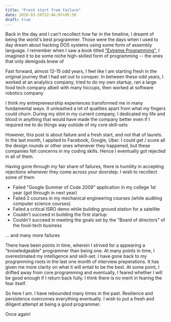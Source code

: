 ```yaml
---
title: "Fresh start from failure"
date: 2020-03-26T22:46:07+05:30
draft: true
---
```


Back in the day and I can't recollect how far in the timeline, I dreamt of being the world's best programmer. Those were the days when 
I used to day dream about hacking DOS systems using some form of assembly language.
I remember when I saw a book titled ["Extreme Programming"](https://en.wikipedia.org/wiki/Extreme_programming), I imagined it to be some niche high-skilled form of programming -- the ones that only demigods knew of

Fast forward, almost 12-15 odd years, I feel like I am starting fresh in the original journey that I had set out to conquer. In between these odd years, I worked
at an analytics company, tried to do my own startup, ran a large food tech company albeit with many hiccups, then worked at software robotics company

I think my entrepreneurship experiences transformed me in many fundamental ways. It unleashed a lot of qualities apart
 from what my fingers could churn. During my stint in my current company, I dedicated my life and blood in anything that 
 would have made the company better even if I required me to do things way outside of my core skill-sets
 
 However, this post is about failure and a fresh start, and not that of laurels. In the last month, I applied to Facebook, Google, Uber. 
 I could get / score all the design rounds or other ones whenever they happened, but these companies felt concerns in my coding skills. Hence I eventually got
  rejected in all of them. 
  
  Having gone through my fair share of failures, there is humility in accepting rejections whenever they come across your doorstep. I wish to recollect some of them
  - Failed "Google Summer of Code 2009" application in my college 1st year (got through in next year)
  - Failed 2 courses in my mechanical engineering courses (while auditing computer science courses)
  - Failed a critical ISRO demo while building ground station for a satellite
  - Couldn't succeed in building the first startup
  - Couldn't succeed in meeting the goals set by the "Board of directors" of the food-tech business
  
  ... and many more failures

There have been points in time, wherein I strived for a appearing a "knowledgeable" programmer than being one. 
At many points in time, I overestimated my intelligence and skill-set. I have gone back to my programming roots in the last one month of interview preperations. It has given me more clarity on what it will entail to be the best. At some point, I drifted away from core programming and eventually, I feared whether I will be good enough if I return back fully. I think there is no merit in fearing the fear itself. 

So here I am. I have rebounded many times in the past. Resilience and persistence overcomes everything eventually. I wish to put a fresh and diligent attempt at being a good programmer. 

Once again!
